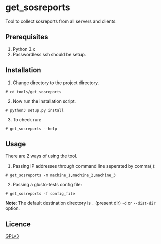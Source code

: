 # get_sosreports
Tool to collect sosreports from all servers and clients.

## Prerequisites
1. Python 3.x
2. Passwordless ssh should be setup.

## Installation
1. Change directory to the project directory.

```
# cd tools/get_sosreports
```

2. Now run the installation script.

```
# python3 setup.py install
```

3. To check run:

```
# get_sosreports --help
```

## Usage
There are 2 ways of using the tool.
1. Passing IP addresses through command line seperated by comma(,):

```
# get_sosreports -m machine_1,machine_2,machine_3
```

2. Passing a glusto-tests config file:

```
# get_sosreports -f config_file
```

**Note**:
The default destination directory is `.` (present dir) `-d` or `--dist-dir` option.

## Licence
[GPLv3](https://github.com/gluster/glusto-tests/blob/master/LICENSE)
